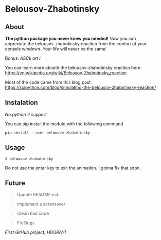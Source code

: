 # Belousov-Zhabotinsky

## About

**The python package you never knew you needed!** Now you can appreciate the belousov-zhabotinsky reaction from the confort of your console windown. Your life will never be the same!

Bonus: *ASCII art !*

You can learn more abouth the belousov-zhabotinsky reaction here: 
https://en.wikipedia.org/wiki/Belousov-Zhabotinsky_reaction

Most of the code came from this blog post: https://scipython.com/blog/simulating-the-belousov-zhabotinsky-reaction/

## Instalation

*No python 2 support*

You can pip install the module with the following command

`pip install --user belousov-zhabotinsky`

## Usage

`$ belousov-zhabotinsky`

Do not use the enter key to exit the animation. I gonna fix that soon.

## Future

> Update README.md


> Implement a scrensaver


> Clean bad code


> Fix Bugs



*First GitHub project; HOORAY!*
